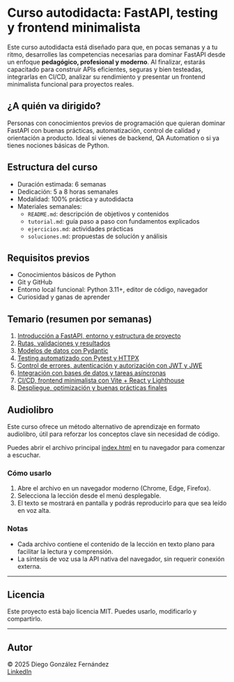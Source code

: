 # Curso autodidacta: FastAPI, testing y frontend minimalista

Este curso autodidacta está diseñado para que, en pocas semanas y a tu ritmo, desarrolles las competencias necesarias para dominar FastAPI desde un enfoque **pedagógico, profesional y moderno**. Al finalizar, estarás capacitado para construir APIs eficientes, seguras y bien testeadas, integrarlas en CI/CD, analizar su rendimiento y presentar un frontend minimalista funcional para proyectos reales.

## ¿A quién va dirigido?

Personas con conocimientos previos de programación que quieran dominar FastAPI con buenas prácticas, automatización, control de calidad y orientación a producto. Ideal si vienes de backend, QA Automation o si ya tienes nociones básicas de Python.

## Estructura del curso

- Duración estimada: 6 semanas  
- Dedicación: 5 a 8 horas semanales  
- Modalidad: 100% práctica y autodidacta  
- Materiales semanales:  
  - `README.md`: descripción de objetivos y contenidos  
  - `tutorial.md`: guía paso a paso con fundamentos explicados  
  - `ejercicios.md`: actividades prácticas  
  - `soluciones.md`: propuestas de solución y análisis  

## Requisitos previos

- Conocimientos básicos de Python  
- Git y GitHub  
- Entorno local funcional: Python 3.11+, editor de código, navegador  
- Curiosidad y ganas de aprender  

## Temario (resumen por semanas)

1. [Introducción a FastAPI, entorno y estructura de proyecto](./semana01/readme.md)
2. [Rutas, validaciones y resultados](./semana02/readme.md) 
3. [Modelos de datos con Pydantic](./semana03/readme.md) 
4. [Testing automatizado con Pytest y HTTPX](./semana04/readme.md)  
5. [Control de errores, autenticación y autorización con JWT y JWE](./semana05/readme.md)  
6. [Integración con bases de datos y tareas asíncronas](./semana06/readme.md)
7. [CI/CD, frontend minimalista con Vite + React y Lighthouse](./semana07/readme.md) 
8. [Despliegue, optimización y buenas prácticas finales](./semana08/readme.md)

## Audiolibro

Este curso ofrece un método alternativo de aprendizaje en formato audiolibro, útil para reforzar los conceptos clave sin necesidad de código.

Puedes abrir el archivo principal [index.html](https://verogeid.github.io/qa-autodidacta/courses/dev-and-ia/fastapi/audiobook/index.html?t=1) en tu navegador para comenzar a escuchar.

### Cómo usarlo

1. Abre el archivo en un navegador moderno (Chrome, Edge, Firefox).  
2. Selecciona la lección desde el menú desplegable.  
3. El texto se mostrará en pantalla y podrás reproducirlo para que sea leído en voz alta.  

### Notas

- Cada archivo contiene el contenido de la lección en texto plano para facilitar la lectura y comprensión.  
- La síntesis de voz usa la API nativa del navegador, sin requerir conexión externa.  

---

## Licencia

Este proyecto está bajo licencia MIT. Puedes usarlo, modificarlo y compartirlo.

---

## Autor

© 2025 Diego González Fernández  
[LinkedIn](https://www.linkedin.com/in/diego-gonzalez-fernandez)
